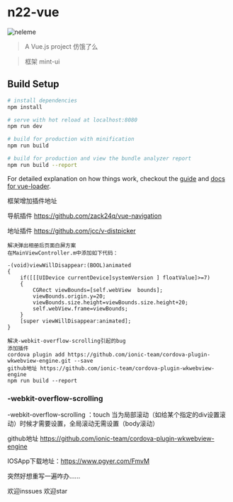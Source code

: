 # n22-vue

![neleme](https://github.com/jdfdcc/vue-mobile-mint/blob/master/static/img/show.gif)
> A Vue.js project 仿饿了么

> 框架 mint-ui

## Build Setup

``` bash
# install dependencies
npm install

# serve with hot reload at localhost:8080
npm run dev

# build for production with minification
npm run build

# build for production and view the bundle analyzer report
npm run build --report
```

For detailed explanation on how things work, checkout the [guide](http://vuejs-templates.github.io/webpack/) and [docs for vue-loader](http://vuejs.github.io/vue-loader).


框架增加插件地址

导航插件 https://github.com/zack24q/vue-navigation

地址插件 https://github.com/jcc/v-distpicker


```
解决弹出相册后页面白屏方案
在MainViewController.m中添加如下代码：

-(void)viewWillDisappear:(BOOL)animated
{
    if([[[UIDevice currentDevice]systemVersion ] floatValue]>=7)
    {
        CGRect viewBounds=[self.webView  bounds];
        viewBounds.origin.y=20;
        viewBounds.size.height=viewBounds.size.height+20;
        self.webView.frame=viewBounds;
    }
    [super viewWillDisappear:animated];
}

解决-webkit-overflow-scrolling引起的bug
添加插件
cordova plugin add https://github.com/ionic-team/cordova-plugin-wkwebview-engine.git --save
github地址 https://github.com/ionic-team/cordova-plugin-wkwebview-engine
npm run build --report
```
### -webkit-overflow-scrolling 
-webkit-overflow-scrolling ：touch 当为局部滚动（如给某个指定的div设置滚动）时候才需要设置，全局滚动无需设置（body滚动）

github地址 https://github.com/ionic-team/cordova-plugin-wkwebview-engine

IOSApp下载地址：https://www.pgyer.com/FmvM

突然好想重写一遍咋办......

欢迎inssues 欢迎star
